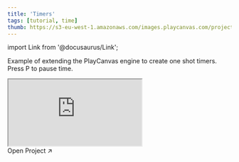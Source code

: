 ```yaml
---
title: 'Timers'
tags: [tutorial, time]
thumb: https://s3-eu-west-1.amazonaws.com/images.playcanvas.com/projects/12/691984/71DABB-image-75.jpg
---
```


import Link from '@docusaurus/Link';

Example of extending the PlayCanvas engine to create one shot timers. Press P to pause time.

<div className="iframe-container">
    <iframe src="https://playcanv.as/p/WsI6QA7y/" title="Timers" allow="camera; microphone; xr-spatial-tracking; fullscreen" allowfullscreen></iframe>
</div>

<Link to='https://playcanvas.com/project/691984/'>Open Project ↗</Link>
